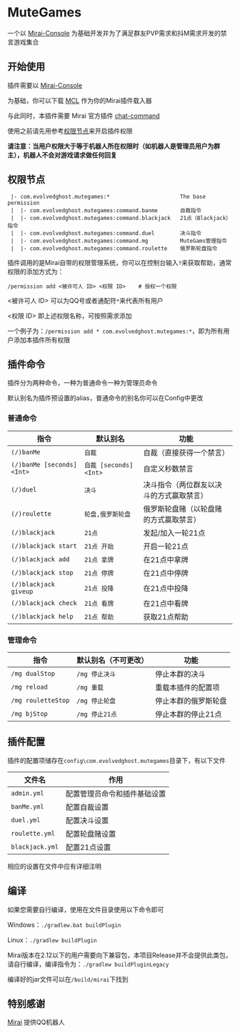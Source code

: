 # MuteGames

一个以 [Mirai-Console](https://github.com/mamoe/mirai) 为基础开发并为了满足群友PVP需求和抖M需求开发的禁言游戏集合

## 开始使用

插件需要以 [Mirai-Console](https://github.com/mamoe/mirai)

为基础，你可以下载 [MCL](https://github.com/iTXTech/mirai-console-loader/releases) 作为你的Mirai插件载入器

与此同时，本插件需要 Mirai 官方插件 [chat-command](https://github.com/project-mirai/chat-command)

使用之前请先用参考[权限节点](#权限节点)来开启插件权限

**请注意：当用户权限大于等于机器人所在权限时（如机器人是管理员用户为群主），机器人不会对游戏请求做任何回复**

## 权限节点

```
 |- com.evolvedghost.mutegames:*                      The base permission
 |  |- com.evolvedghost.mutegames:command.banme       自裁指令
 |  |- com.evolvedghost.mutegames:command.blackjack   21点（Blackjack）指令
 |  |- com.evolvedghost.mutegames:command.duel        决斗指令
 |  |- com.evolvedghost.mutegames:command.mg          MuteGams管理指令
 |  |- com.evolvedghost.mutegames:command.roulette    俄罗斯轮盘指令
```

插件调用的是Mirai自带的权限管理系统，你可以在控制台输入`?`来获取帮助，通常权限的添加方式为：

`/permission add <被许可人 ID> <权限 ID>    # 授权一个权限`

<被许可人 ID> 可以为QQ号或者通配符`*`来代表所有用户

<权限 ID> 即上述权限名称，可按照需求添加

一个例子为：`/permission add * com.evolvedghost.mutegames:*`，即为所有用户添加本插件所有权限

## 插件命令

插件分为两种命令，一种为普通命令一种为管理员命令

默认别名为插件预设置的alias，普通命令的别名你可以在Config中更改

### 普通命令

| 指令                        | 默认别名                | 功能                   |
|---------------------------|---------------------|----------------------|
| `(/)banMe`                | `自裁`                | 自裁（直接获得一个禁言）         |
| `(/)banMe [seconds]<Int>` | `自裁 [seconds]<Int>` | 自定义秒数禁言              |
| `(/)duel`                 | `决斗`                | 决斗指令（两位群友以决斗的方式赢取禁言） |
| `(/)roulette`             | `轮盘,俄罗斯轮盘`          | 俄罗斯轮盘赌（以轮盘赌的方式赢取禁言）  |
| `(/)blackjack`            | `21点`               | 发起/加入一轮21点           |
| `(/)blackjack start`      | `21点 开始`            | 开启一轮21点              |
| `(/)blackjack add`        | `21点 拿牌`            | 在21点中拿牌              |
| `(/)blackjack stop`       | `21点 停牌`            | 在21点中停牌              |
| `(/)blackjack giveup`     | `21点 投降`            | 在21点中投降              |
| `(/)blackjack check`      | `21点 看牌`            | 在21点中看牌              |
| `(/)blackjack help`       | `21点 帮助`            | 获取21点帮助              |

### 管理命令

| 指令                 | 默认别名（不可更改）  | 功能         |
|--------------------|-------------|------------|
| `/mg dualStop`     | `/mg 停止决斗`  | 停止本群的决斗    |
| `/mg reload`       | `/mg 重载`    | 重载本插件的配置项  |
| `/mg rouletteStop` | `/mg 停止轮盘`  | 停止本群的俄罗斯轮盘 |
| `/mg bjStop`       | `/mg 停止21点` | 停止本群的停止21点 |

## 插件配置

插件的配置项储存在`config\com.evolvedghost.mutegames`目录下，有以下文件

| 文件名             | 作用             |
|-----------------|----------------|
| `admin.yml`     | 配置管理员命令和插件基础设置 |
| `banMe.yml`     | 配置自裁设置         |
| `duel.yml`      | 配置决斗设置         |
| `roulette.yml`  | 配置轮盘赌设置        |
| `blackjack.yml` | 配置21点设置        |

相应的设置在文件中应有详细注明

## 编译

如果您需要自行编译，使用在文件目录使用以下命令即可

Windows：`./gradlew.bat buildPlugin`

Linux：`./gradlew buildPlugin`

Mirai版本在2.12以下的用户需要向下兼容包，本项目Release并不会提供此类包，请自行编译，编译指令为：`./gradlew buildPluginLegacy`

编译好的jar文件可以在`/build/mirai`下找到

## 特别感谢

[Mirai](https://github.com/mamoe/mirai) 提供QQ机器人
